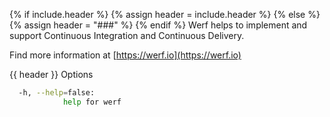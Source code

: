 {% if include.header %}
{% assign header = include.header %}
{% else %}
{% assign header = "###" %}
{% endif %}
Werf helps to implement and support Continuous Integration and Continuous Delivery.

Find more information at [https://werf.io](https://werf.io)

{{ header }} Options

```bash
  -h, --help=false:
            help for werf
```

